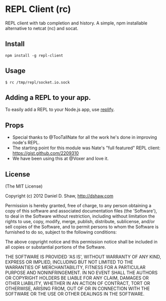 # REPL Client (rc)

REPL client with tab completion and history. A simple, npm installable alternative to netcat (nc) and socat.

## Install

    npm install -g repl-client

## Usage

    $ rc /tmp/repl/socket.io.sock

## Adding a REPL to your app.

To easily add a REPL to your Node.js app, use [replify](https://github.com/dshaw/replify).

## Props

- Special thanks to @TooTallNate for all the work he's done in improving node's REPL.
- The starting point for this module was Nate's "full featured" REPL client: https://gist.github.com/2209310
- We have been using this at @Voxer and love it.

## License

(The MIT License)

Copyright (c) 2012 Daniel D. Shaw, http://dshaw.com

Permission is hereby granted, free of charge, to any person obtaining
a copy of this software and associated documentation files (the
'Software'), to deal in the Software without restriction, including
without limitation the rights to use, copy, modify, merge, publish,
distribute, sublicense, and/or sell copies of the Software, and to
permit persons to whom the Software is furnished to do so, subject to
the following conditions:

The above copyright notice and this permission notice shall be
included in all copies or substantial portions of the Software.

THE SOFTWARE IS PROVIDED 'AS IS', WITHOUT WARRANTY OF ANY KIND,
EXPRESS OR IMPLIED, INCLUDING BUT NOT LIMITED TO THE WARRANTIES OF
MERCHANTABILITY, FITNESS FOR A PARTICULAR PURPOSE AND NONINFRINGEMENT.
IN NO EVENT SHALL THE AUTHORS OR COPYRIGHT HOLDERS BE LIABLE FOR ANY
CLAIM, DAMAGES OR OTHER LIABILITY, WHETHER IN AN ACTION OF CONTRACT,
TORT OR OTHERWISE, ARISING FROM, OUT OF OR IN CONNECTION WITH THE
SOFTWARE OR THE USE OR OTHER DEALINGS IN THE SOFTWARE.